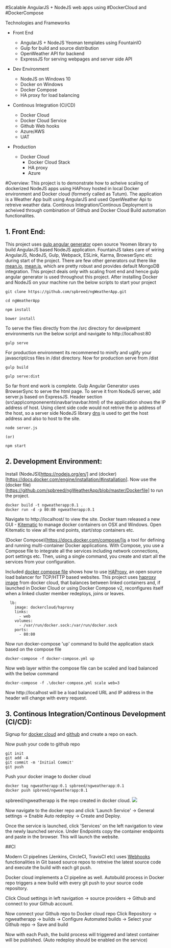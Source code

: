 #Scalable AngularJS + NodeJS web apps using #DockerCloud and #DockerCompose

Technologies and Frameworks
- Front End
    - AngularJS + NodeJS Yeoman templates using FountainIO
    - Gulp for build and source distribution
    - OpenWeather API for backend
    - ExpressJS for serving webpages and server side API

- Dev Environment
    - NodeJS on Windows 10
    - Docker on Windows
    - Docker Compose
    - HA proxy for load balancing

- Continous Integration (CI/CD)
    - Docker Cloud
    - Docker Cloud Service
    - Github Web hooks
    - Azure/AWS
    - UAT

- Production
    - Docker Cloud
        - Docker Cloud Stack
        - HA proxy
        - Azure


#Overview:
This project is to demonstrate how to acheive scaling of dockerized NodeJS apps using HAProxy hosted in local Docker environment and Docker cloud (formerly called as Tutum). The application is a Weather App built using AngularJS and used OpenWeather Api to retreive weather data. Continous Integration/Continous Deployment is acheived through combination of Github and Docker Cloud Build automation functionalites.

## 1. Front End:
This project uses [gulp angular generator](https://github.com/Swiip/generator-gulp-angular) open source Yeomen library to build AngularJS based NodeJS application. FountainJS takes care of wiring AngularJS, NodeJS, Gulp, Webpack, ESLink, Karma, BrowserSync etc during start of the project. There are few other generators out there like [mean.io](http://mean.io/), [mean.js](mean.js), which are pretty robust and provides default MongoDB integration. This project deals only with scaling front end and hence gulp angular generator is used throughout this project. 
After installing Docker and NodeJS on your machine run the below scripts to start your project

```
git clone https://github.com/spbreed/ngWeatherApp.git

cd ngWeatherApp

npm install

bower install

```
To serve the files directly from the /src directory for develpment environments run the below script and navigate to http://localhost:80

```
gulp serve
```

For production environment its recommened to minify and uglify your javascript/css files in /dist directory. Now for production serve from /dist

```
gulp build

gulp serve:dist
```

So far front end work is complete. Gulp Angular Generator uses BrowserSync to serve the html page. To serve it from NodeJS server, add server.js based on ExpressJS. Header section (src\app\componenents\navbar\navbar.html) of the application shows the IP address of host. Using client side code would not retrive the ip address of the host, so a server side NodeJS library [dns](https://www.npmjs.com/package/dns) is used to get the host address and also to host to the site.

```
node server.js 

(or)

npm start

```

## 2. Development Environment:

Install (NodeJS)[https://nodejs.org/en/] and (docker)[https://docs.docker.com/engine/installation/#installation]. 
Now use the (docker file)[https://github.com/spbreed/ngWeatherApp/blob/master/Dockerfile] to run the project.


```
docker build -t ngweatherapp:0.1 .
docker run -d -p 80:80 ngweatherapp:0.1

```

Navigate to http://localhost/ to view the site. Docker team released a new GUI - [Kitematic](https://kitematic.com/) to manage docker containers on OSX and Windows. Open Kitematic to view all the end points, start/stop containers etc.

(Docker Compose)[https://docs.docker.com/compose/]is a tool for defining and running multi-container Docker applications. With Compose, you use a Compose file to integrate all the services including network connections, port settings etc. Then, using a single command, you create and start all the services from your configuration.

Included [docker compose file](https://github.com/spbreed/ngWeatherApp/blob/master/docker-compose.yml) shows how to use [HAProxy](http://www.haproxy.org/#desc), an open source load balancer for TCP/HTTP based websites.
This project uses [haproxy image](https://github.com/docker/dockercloud-haproxy) from docker cloud, that balances between linked containers and, if launched in Docker Cloud or using Docker Compose v2, reconfigures itself when a linked cluster member redeploys, joins or leaves.

```
  lb:
    image: dockercloud/haproxy
    links:
      - web
    volumes:
      - /var/run/docker.sock:/var/run/docker.sock
    ports:
      - 80:80
```

Now run docker-compose 'up' command to build the application stack based on the compose file

```
docker-compose -f docker-compose.yml up
```

Now web layer within the compose file can be scaled and load balanced with the below command

```
docker-compose -f .\docker-compose.yml scale web=3
```

Now http://localhost will be a load balanced URL and IP address in the header will change with every request.

    
## 3. Continous Integration/Continous Development (CI/CD):

Signup for [docker cloud](https://cloud.docker.com/) and [github](https://github.com) and create a repo on each.

Now push your code to github repo

```
git init
git add -A 
git commit -m 'Initial Commit'
git push

```

Push your docker image to docker cloud

```
docker tag ngweatherapp:0.1 spbreed/ngweatherapp:0.1
docker push spbreed/ngweatherapp:0.1

```
spbreed/ngweatherapp is the repo created in docker cloud. 
![](https://github.com/spbreed/ngWeatherApp/blob/master/images/docker_repo.png)

Now navigate to the docker repo and click 'Launch Service' -> General settings -> Enable Auto redeploy -> Create and Deploy.

Once the service is launched, click 'Services' on the left navigation to view the newly launched service. Under Endpoints copy the container endpoints and paste in the browser. This will launch the website.

##CI

Modern CI pipelines (Jenkins, CircleCI, TravisCI etc) uses [Webhooks](https://developer.github.com/webhooks/) functionalities in Git based source repos to retreive the latest source code and execute the build with each git push.

Docker cloud implements a CI pipeline as well. Autobuild process in Docker repo triggers a new build with every git push to your source code repository.

Click Cloud settings in left navigation -> source providers -> Github and connect to your Github account. 

Now connect your Github repo to Docker cloud repo
Click Repository -> ngweatherapp -> builds -> Configure Automated builds -> Select your Github repo -> Save and build

Now with each Push, the build process will triggered and latest container will be published. (Auto redeploy should be enabled on the service)



